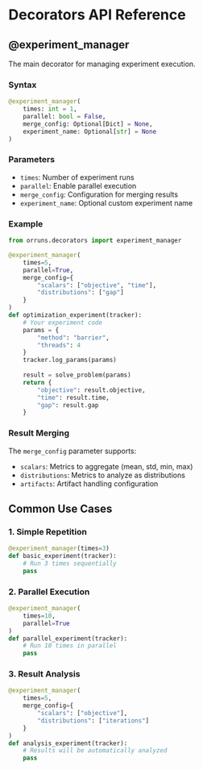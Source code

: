 # Decorators API Reference

## @experiment_manager

The main decorator for managing experiment execution.

### Syntax
```python
@experiment_manager(
    times: int = 1,
    parallel: bool = False,
    merge_config: Optional[Dict] = None,
    experiment_name: Optional[str] = None
)
```

### Parameters
- `times`: Number of experiment runs
- `parallel`: Enable parallel execution
- `merge_config`: Configuration for merging results
- `experiment_name`: Optional custom experiment name

### Example
```python
from orruns.decorators import experiment_manager

@experiment_manager(
    times=5,
    parallel=True,
    merge_config={
        "scalars": ["objective", "time"],
        "distributions": ["gap"]
    }
)
def optimization_experiment(tracker):
    # Your experiment code
    params = {
        "method": "barrier",
        "threads": 4
    }
    tracker.log_params(params)
    
    result = solve_problem(params)
    return {
        "objective": result.objective,
        "time": result.time,
        "gap": result.gap
    }
```

### Result Merging

The `merge_config` parameter supports:
- `scalars`: Metrics to aggregate (mean, std, min, max)
- `distributions`: Metrics to analyze as distributions
- `artifacts`: Artifact handling configuration

## Common Use Cases

### 1. Simple Repetition
```python
@experiment_manager(times=3)
def basic_experiment(tracker):
    # Run 3 times sequentially
    pass
```

### 2. Parallel Execution
```python
@experiment_manager(
    times=10,
    parallel=True
)
def parallel_experiment(tracker):
    # Run 10 times in parallel
    pass
```

### 3. Result Analysis
```python
@experiment_manager(
    times=5,
    merge_config={
        "scalars": ["objective"],
        "distributions": ["iterations"]
    }
)
def analysis_experiment(tracker):
    # Results will be automatically analyzed
    pass
```